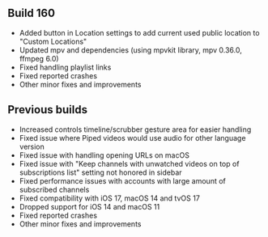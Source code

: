 ## Build 160
* Added button in Location settings to add current used public location to "Custom Locations"
* Updated mpv and dependencies (using mpvkit library, mpv 0.36.0, ffmpeg 6.0)
* Fixed handling playlist links
* Fixed reported crashes
* Other minor fixes and improvements

## Previous builds
* Increased controls timeline/scrubber gesture area for easier handling
* Fixed issue where Piped videos would use audio for other language version
* Fixed issue with handling opening URLs on macOS
* Fixed issue with "Keep channels with unwatched videos on top of subscriptions list" setting not honored in sidebar
* Fixed performance issues with accounts with large amount of subscribed channels
* Fixed compatibility with iOS 17, macOS 14 and tvOS 17
* Dropped support for iOS 14 and macOS 11
* Fixed reported crashes
* Other minor fixes and improvements
